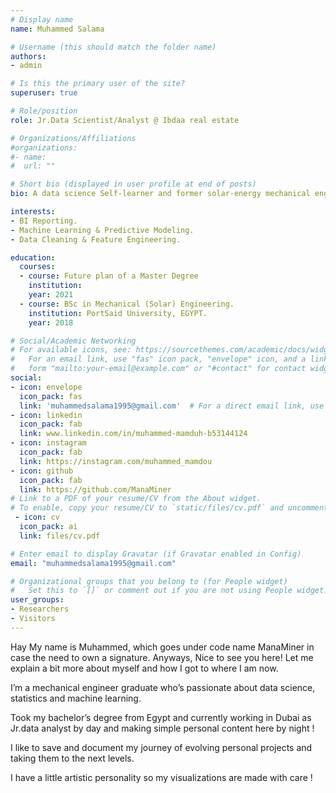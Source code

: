 ```yaml
---
# Display name
name: Muhammed Salama

# Username (this should match the folder name)
authors:
- admin

# Is this the primary user of the site?
superuser: true

# Role/position
role: Jr.Data Scientist/Analyst @ Ibdaa real estate

# Organizations/Affiliations
#organizations:
#- name:
#  url: ""

# Short bio (displayed in user profile at end of posts)
bio: A data science Self-learner and former solar-energy mechanical engineer.

interests:
- BI Reporting.
- Machine Learning & Predictive Modeling.
- Data Cleaning & Feature Engineering.

education:
  courses:
  - course: Future plan of a Master Degree
    institution:
    year: 2021
  - course: BSc in Mechanical (Solar) Engineering.
    institution: PortSaid University, EGYPT.
    year: 2018

# Social/Academic Networking
# For available icons, see: https://sourcethemes.com/academic/docs/widgets/#icons
#   For an email link, use "fas" icon pack, "envelope" icon, and a link in the
#   form "mailto:your-email@example.com" or "#contact" for contact widget.
social:
- icon: envelope
  icon_pack: fas
  link: 'muhammedsalama1995@gmail.com'  # For a direct email link, use "mailto:test@example.org".
- icon: linkedin
  icon_pack: fab
  link: www.linkedin.com/in/muhammed-mamduh-b53144124
- icon: instagram
  icon_pack: fab
  link: https://instagram.com/muhammed_mamdou
- icon: github
  icon_pack: fab
  link: https://github.com/ManaMiner
# Link to a PDF of your resume/CV from the About widget.
# To enable, copy your resume/CV to `static/files/cv.pdf` and uncomment the lines below.  
 - icon: cv
  icon_pack: ai
  link: files/cv.pdf

# Enter email to display Gravatar (if Gravatar enabled in Config)
email: "muhammedsalama1995@gmail.com"

# Organizational groups that you belong to (for People widget)
#   Set this to `[]` or comment out if you are not using People widget.  
user_groups:
- Researchers
- Visitors
---
```


Hay My name is Muhammed, which goes under code name ManaMiner in case the need to own a signature. Anyways, Nice to see you here! Let me explain a bit more about myself and how I got to where I am now.

I’m a mechanical engineer graduate who’s passionate about data science, statistics and machine learning.

Took my bachelor’s degree from Egypt and currently working in Dubai as Jr.data analyst by day and making simple personal content here by night !

I like to save and document my journey of evolving personal projects and taking them to the next levels.

I have a little artistic personality so my visualizations are made with care !
